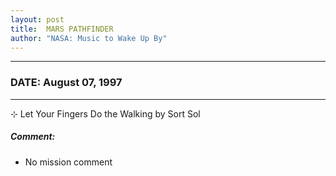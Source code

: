 ```yaml
---
layout: post
title:  MARS PATHFINDER
author: "NASA: Music to Wake Up By"
---
```


----
### DATE: August 07, 1997
----
⊹ Let Your Fingers Do the Walking by Sort Sol

##### Comment:
* No mission comment

